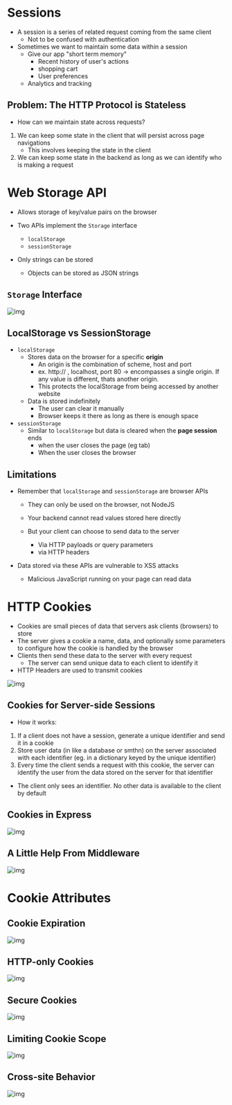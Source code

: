 # Sessions
- A session is a series of related request coming from the same client
	- Not to be confused with authentication
- Sometimes we want to maintain some data within a session
	- Give our app "short term memory"
		- Recent history of user's actions
		- shopping cart
		- User preferences
	- Analytics and tracking

## Problem: The HTTP Protocol is Stateless
- How can we maintain state across requests?

1. We can keep some state in the client that will persist across page navigations
	- This involves keeping the state in the client
2. We can keep some state in the backend as long as we can identify who is making a request


# Web Storage API

- Allows storage of key/value pairs on the browser

- Two APIs implement the `Storage` interface
	- `localStorage`
	- `sessionStorage`

- Only strings can be stored
	- Objects can be stored as JSON strings

## `Storage` Interface
![img](<images/Pasted image 20250304163703.png>)

## LocalStorage vs SessionStorage

- `localStorage`
	- Stores data on the browser for a specific **origin**
		- An origin is the combination of scheme, host and port
		- ex. http:// , localhost, port 80 → encompasses a single origin. If any value is different, thats another origin.
		- This protects the localStorage from being accessed by another website
	- Data is stored indefinitely
		- The user can clear it manually
		- Browser keeps it there as long as there is enough space
- `sessionStorage`
	- Similar to `localStorage` but data is cleared when the **page session** ends
		- when the user closes the page (eg tab)
		- When the user closes the browser

## Limitations
- Remember that `localStorage` and `sessionStorage` are browser APIs
	- They can only be used on the browser, not NodeJS
	- Your backend cannot read values stored here directly

	- But your client can choose to send data to the server
		- Via HTTP payloads or query parameters
		- via HTTP headers

- Data stored via these APIs are vulnerable to XSS attacks
	- Malicious JavaScript running on your page can read data


# HTTP Cookies

- Cookies are small pieces of data that servers ask clients (browsers) to store
- The server gives a cookie a name, data, and optionally some parameters to configure how the cookie is handled by the browser
- Clients then send these data to the server with every request
	- The server can send unique data to each client to identify it
- HTTP Headers are used to transmit cookies

![img](<images/Pasted image 20250304164909.png>)


## Cookies for Server-side Sessions

- How it works:
1. If a client does not have a session, generate a unique identifier and send it in a cookie
2. Store user data (in like a database or smthn) on the server associated with each identifier (eg. in a dictionary keyed by the unique identifier)
3. Every time the client sends a request with this cookie, the server can identify the user from the data stored on the server for that identifier

- The client only sees an identifier. No other data is available to the client by default

## Cookies in Express
![img](<images/Pasted image 20250304170001.png>)

## A Little Help From Middleware
![img](<images/Pasted image 20250304170149.png>)


# Cookie Attributes

## Cookie Expiration
![img](<images/Pasted image 20250304170801.png>)

## HTTP-only Cookies
![img](<images/Pasted image 20250304170910.png>)

## Secure Cookies
![img](<images/Pasted image 20250304171126.png>)

## Limiting Cookie Scope
![img](<images/Pasted image 20250304230916.png>)

## Cross-site Behavior
![img](<images/Pasted image 20250304231123.png>)
